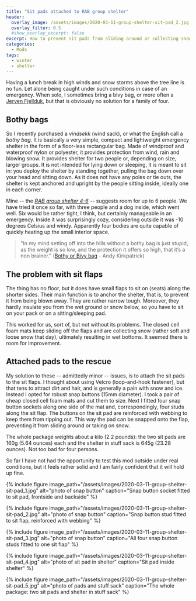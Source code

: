 ```yaml
---
title: "Sit pads attached to RAB group shelter"
header:
  overlay_image: /assets/images/2020-03-11-group-shelter-sit-pad_2.jpg
  overlay_filter: 0.5 
  #show_overlay_excerpt: false
excerpt: How to prevent sit pads from sliding around or collecting snow when inside a bothy bag.
categories:
  - Mods
tags:
  - winter 
  - shelter
---
```


Having a lunch break in high winds and snow storms above the tree line is no fun.
Let alone being caught under such conditions in case of an emergency.
When solo, I sometimes bring a bivy bag, or more often a [Jerven Fjellduk](https://www.jerven.com/jervenbag-export/original#&variation=192301), but that is obviously no solution for a family of four.

Bothy bags
----------

So I recently purchased a _vindsekk_ (wind sack), or what the English call a _bothy bag_.
It is basically a very simple, compact and lightweight emergency shelter in the form of a floor-less rectangular bag.
Made of windproof and waterproof nylon or polyester, it provides protection from wind, rain and blowing snow.
It provides shelter for two people or, depending on size, larger groups.
It is not intended for lying down or sleeping, it is meant to sit in:
you deploy the shelter by standing together, pulling the bag down over your head and sitting down.
As it does not have any poles or tie outs, the shelter is kept anchored and upright by the people sitting inside, ideally one in each corner.

Mine -- the [_RAB group shelter 4-6_](https://rab.equipment/uk/group-shelter-4-6)  --  suggests room for up to 6 people.
We have tried it once so far, with three people and a dog inside, which went well.
Six would be rather tight, I think, but certainly manageable in an emergency.
Inside it was surprisingly cozy, considering outside it was -10 degrees Celsius and windy.
Apparently four bodies are quite capable of quickly heating up the small interior space.

>  "In my mind setting off into the hills without a bothy bag is just stupid, as the weight is so low, and the protection it offers so high, that it’s a non brainer."  ([Bothy or Bivy bag](https://www.andy-kirkpatrick.com/articles/view/bothy_or_bivy_bag) - Andy Kirkpatrick)

The problem with sit flaps
--------------------------

The thing has no floor, but it does have small flaps to sit on (seats) along the shorter sides.
Their main function is to anchor the shelter, that is, to prevent it from being blown away.
They are rather narrow tough.
Moreover, they hardly insulate you from the wet ground or snow below, so you have to sit on your pack or on a sitting/sleeping pad.

This worked for us, sort of, but not without its problems. 
The closed cell foam mats keep sliding off the flaps and are collecting snow (rather soft and loose snow that day), ultimately resulting in wet bottoms.
It seemed there is room for improvement.

Attached pads to the rescue
---------------------------

My solution to these -- admittedly minor -- issues, is to attach the sit pads to the sit flaps.
I thought about using Velcro (loop-and-hook fastener), but that tens to attract dirt and hair, and is generally a pain with snow and ice.
Instead I opted for robust snap buttons (15mm diameter).
I took a pair of cheap closed cell foam mats and cut them to size.
Next I fitted four snap button sockets along one side of the mat and, correspondingly, four studs along the sit flap.
The buttons on the sit pad are reinforced with webbing to keep them from ripping out.
This way the pad can be snapped onto the flap, preventing it from sliding around or taking on snow.

 The whole package weights about a kilo (2.2 pounds): the two sit pads are  160g (5.64 ounces) each and the shelter in stuff sack is 645g (23.28 ounces). Not too bad for four persons.

So far I have not had the opportunity to test this mod outside under real conditions, but it feels rather solid and I am fairly confident that it will hold up fine.

{% include figure image_path="/assets/images/2020-03-11-group-shelter-sit-pad_1.jpg" alt="photo of snap button" caption="Snap button socket fitted to sit pad, frontside and backside" %}

{% include figure image_path="/assets/images/2020-03-11-group-shelter-sit-pad_2.jpg" alt="photo of snap button" caption="Snap button stud fitted to sit flap, reinforced with webbing" %}

{% include figure image_path="/assets/images/2020-03-11-group-shelter-sit-pad_3.jpg" alt="photo of snap button" caption="All four snap button studs fitted to one sit flap" %}

{% include figure image_path="/assets/images/2020-03-11-group-shelter-sit-pad_4.jpg" alt="photo of sit pad in shelter" caption="Sit pad inside shelter" %}

{% include figure image_path="/assets/images/2020-03-11-group-shelter-sit-pad_5.jpg" alt="photo of pads and stuff sack" caption="The whole package: two sit pads and shelter in stuff sack" %}
